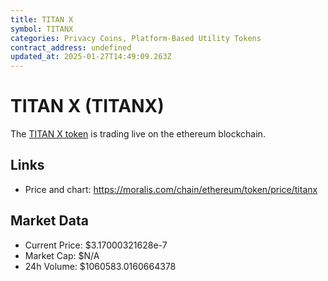 ```yaml
---
title: TITAN X
symbol: TITANX
categories: Privacy Coins, Platform-Based Utility Tokens
contract_address: undefined
updated_at: 2025-01-27T14:49:09.263Z
---
```


# TITAN X (TITANX)
The [TITAN X token](https://moralis.com/chain/ethereum/token/price/titanx) is trading live on the ethereum blockchain.

## Links
- Price and chart: https://moralis.com/chain/ethereum/token/price/titanx

## Market Data
- Current Price: $3.17000321628e-7
- Market Cap: $N/A
- 24h Volume: $1060583.0160664378
